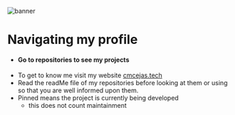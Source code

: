 ![banner](./banner.png)

# Navigating my profile
- #### Go to repositories to see my projects
- To get to know me visit my website [cmcejas.tech](cmcejas.tech)
- Read the readMe file of my repositories before looking at them or using so that you are well informed upon them.
- Pinned means the project is currently being developed
  - this does not count maintainment
